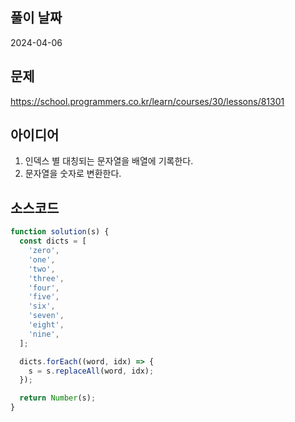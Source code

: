 ## 풀이 날짜

2024-04-06

## 문제

https://school.programmers.co.kr/learn/courses/30/lessons/81301

## 아이디어

1. 인덱스 별 대칭되는 문자열을 배열에 기록한다.
2. 문자열을 숫자로 변환한다.

## 소스코드

```js
function solution(s) {
  const dicts = [
    'zero',
    'one',
    'two',
    'three',
    'four',
    'five',
    'six',
    'seven',
    'eight',
    'nine',
  ];

  dicts.forEach((word, idx) => {
    s = s.replaceAll(word, idx);
  });

  return Number(s);
}
```
